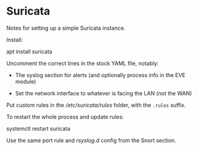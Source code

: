 # Suricata

Notes for setting up a simple Suricata instance.

Install:

  apt install suricata

Uncomment the correct lines in the stock YAML file, notably:

- The syslog section for alerts (and optionally process info in the EVE
  module)

- Set the network interface to whatever is facing the LAN (*not* the 
  WAN)

Put custom rules in the */etc/suricata/rules* folder, with the `.rules`
suffix.

To restart the whole process and update rules:

  systemctl restart suricata

Use the same port rule and *rsyslog.d* config from the Snort section.
